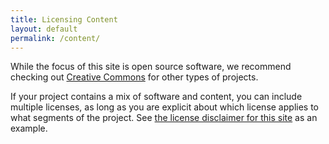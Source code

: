 ```yaml
---
title: Licensing Content
layout: default
permalink: /content/
---
```


While the focus of this site is open source software, we recommend checking out [Creative Commons](http://creativecommons.org/choose/) for other types of projects.

If your project contains a mix of software and content, you can include multiple licenses, as long as you are explicit about which license applies to what segments of the project.  See [the license disclaimer for this site](https://github.com/github/choosealicense.com#license) as an example.

